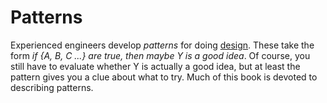 # Patterns

Experienced engineers develop _patterns_ for doing [design](design.html). These take the form _if {A, B, C ...} are true, then maybe Y is a good idea_. Of course, you still have to evaluate whether Y is actually a good idea, but at least the pattern gives you a clue about what to try. Much of this book is devoted to describing patterns.